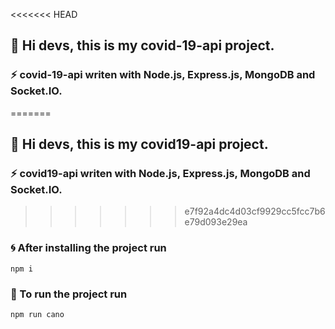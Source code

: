 <<<<<<< HEAD
## 👋 Hi devs, this is my covid-19-api project.

### ⚡ covid-19-api writen with Node.js, Express.js, MongoDB and Socket.IO.
=======
## 👋 Hi devs, this is my covid19-api project.

### ⚡ covid19-api writen with Node.js, Express.js, MongoDB and Socket.IO.
>>>>>>> e7f92a4dc4d03cf9929cc5fcc7b6e79d093e29ea

### 🌀 After installing the project run

`` npm i ``

### 🔧 To run the project run

`` npm run cano ``
